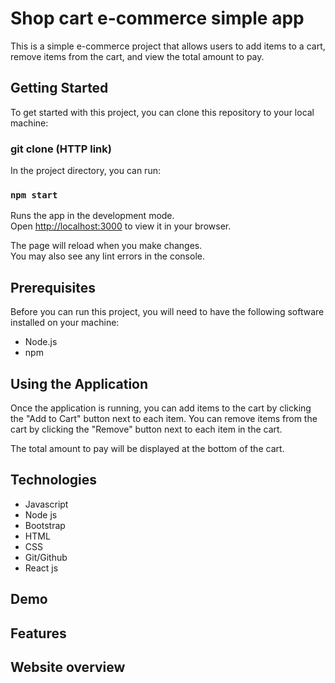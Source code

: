 # Shop cart e-commerce simple app

This is a simple e-commerce project that allows users to add items to a cart, remove items from the cart, and view the total amount to pay.

## Getting Started

To get started with this project, you can clone this repository to your local machine:

### git clone (HTTP link)

In the project directory, you can run:

### `npm start`

Runs the app in the development mode.\
Open [http://localhost:3000](http://localhost:3000) to view it in your browser.

The page will reload when you make changes.\
You may also see any lint errors in the console.

## Prerequisites

Before you can run this project, you will need to have the following software installed on your machine:

- Node.js
- npm

## Using the Application

Once the application is running, you can add items to the cart by clicking the "Add to Cart" button next to each item. You can remove items from the cart by clicking the "Remove" button next to each item in the cart.

The total amount to pay will be displayed at the bottom of the cart.

## Technologies

- Javascript
- Node js
- Bootstrap
- HTML
- CSS
- Git/Github
- React js

## Demo

## Features

## Website overview
